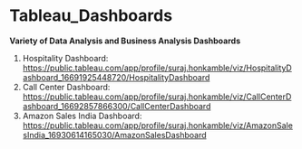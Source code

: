 # Tableau_Dashboards
**Variety of Data Analysis and Business Analysis Dashboards**

1. Hospitality Dashboard: https://public.tableau.com/app/profile/suraj.honkamble/viz/HospitalityDashboard_16691925448720/HospitalityDashboard
2. Call Center Dashboard: https://public.tableau.com/app/profile/suraj.honkamble/viz/CallCenterDashboard_16692857866300/CallCenterDashboard
3. Amazon Sales India Dashboard: https://public.tableau.com/app/profile/suraj.honkamble/viz/AmazonSalesIndia_16930614165030/AmazonSalesDashboard
